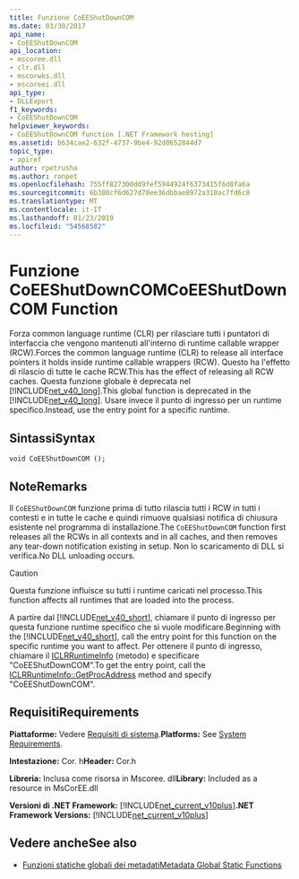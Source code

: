 ```yaml
---
title: Funzione CoEEShutDownCOM
ms.date: 03/30/2017
api_name:
- CoEEShutDownCOM
api_location:
- mscoree.dll
- clr.dll
- mscorwks.dll
- mscoreei.dll
api_type:
- DLLExport
f1_keywords:
- CoEEShutDownCOM
helpviewer_keywords:
- CoEEShutDownCOM function [.NET Framework hosting]
ms.assetid: b634cae2-632f-4737-9be4-92d0652844d7
topic_type:
- apiref
author: rpetrusha
ms.author: ronpet
ms.openlocfilehash: 755ff827300dd9fef5944924f6373415f6d8fa6a
ms.sourcegitcommit: 6b308cf6d627d78ee36dbbae8972a310ac7fd6c8
ms.translationtype: MT
ms.contentlocale: it-IT
ms.lasthandoff: 01/23/2019
ms.locfileid: "54568582"
---
```

# <a name="coeeshutdowncom-function"></a><span data-ttu-id="f1836-102">Funzione CoEEShutDownCOM</span><span class="sxs-lookup"><span data-stu-id="f1836-102">CoEEShutDownCOM Function</span></span>
<span data-ttu-id="f1836-103">Forza common language runtime (CLR) per rilasciare tutti i puntatori di interfaccia che vengono mantenuti all'interno di runtime callable wrapper (RCW).</span><span class="sxs-lookup"><span data-stu-id="f1836-103">Forces the common language runtime (CLR) to release all interface pointers it holds inside runtime callable wrappers (RCW).</span></span> <span data-ttu-id="f1836-104">Questo ha l'effetto di rilascio di tutte le cache RCW.</span><span class="sxs-lookup"><span data-stu-id="f1836-104">This has the effect of releasing all RCW caches.</span></span> <span data-ttu-id="f1836-105">Questa funzione globale è deprecata nel [!INCLUDE[net_v40_long](../../../../includes/net-v40-long-md.md)].</span><span class="sxs-lookup"><span data-stu-id="f1836-105">This global function is deprecated in the [!INCLUDE[net_v40_long](../../../../includes/net-v40-long-md.md)].</span></span> <span data-ttu-id="f1836-106">Usare invece il punto di ingresso per un runtime specifico.</span><span class="sxs-lookup"><span data-stu-id="f1836-106">Instead, use the entry point for a specific runtime.</span></span>  
  
## <a name="syntax"></a><span data-ttu-id="f1836-107">Sintassi</span><span class="sxs-lookup"><span data-stu-id="f1836-107">Syntax</span></span>  
  
```  
void CoEEShutDownCOM ();  
```  
  
## <a name="remarks"></a><span data-ttu-id="f1836-108">Note</span><span class="sxs-lookup"><span data-stu-id="f1836-108">Remarks</span></span>  
 <span data-ttu-id="f1836-109">Il `CoEEShutDownCOM` funzione prima di tutto rilascia tutti i RCW in tutti i contesti e in tutte le cache e quindi rimuove qualsiasi notifica di chiusura esistente nel programma di installazione.</span><span class="sxs-lookup"><span data-stu-id="f1836-109">The `CoEEShutDownCOM` function first releases all the RCWs in all contexts and in all caches, and then removes any tear-down notification existing in setup.</span></span> <span data-ttu-id="f1836-110">Non lo scaricamento di DLL si verifica.</span><span class="sxs-lookup"><span data-stu-id="f1836-110">No DLL unloading occurs.</span></span>  
  
> [!CAUTION]
>  <span data-ttu-id="f1836-111">Questa funzione influisce su tutti i runtime caricati nel processo.</span><span class="sxs-lookup"><span data-stu-id="f1836-111">This function affects all runtimes that are loaded into the process.</span></span>  
  
 <span data-ttu-id="f1836-112">A partire dal [!INCLUDE[net_v40_short](../../../../includes/net-v40-short-md.md)], chiamare il punto di ingresso per questa funzione runtime specifico che si vuole modificare.</span><span class="sxs-lookup"><span data-stu-id="f1836-112">Beginning with the [!INCLUDE[net_v40_short](../../../../includes/net-v40-short-md.md)], call the entry point for this function on the specific runtime you want to affect.</span></span> <span data-ttu-id="f1836-113">Per ottenere il punto di ingresso, chiamare il [ICLRRuntimeInfo](../../../../docs/framework/unmanaged-api/hosting/iclrruntimeinfo-getprocaddress-method.md) (metodo) e specificare "CoEEShutDownCOM".</span><span class="sxs-lookup"><span data-stu-id="f1836-113">To get the entry point, call the [ICLRRuntimeInfo::GetProcAddress](../../../../docs/framework/unmanaged-api/hosting/iclrruntimeinfo-getprocaddress-method.md) method and specify "CoEEShutDownCOM".</span></span>  
  
## <a name="requirements"></a><span data-ttu-id="f1836-114">Requisiti</span><span class="sxs-lookup"><span data-stu-id="f1836-114">Requirements</span></span>  
 <span data-ttu-id="f1836-115">**Piattaforme:** Vedere [Requisiti di sistema](../../../../docs/framework/get-started/system-requirements.md).</span><span class="sxs-lookup"><span data-stu-id="f1836-115">**Platforms:** See [System Requirements](../../../../docs/framework/get-started/system-requirements.md).</span></span>  
  
 <span data-ttu-id="f1836-116">**Intestazione:** Cor. h</span><span class="sxs-lookup"><span data-stu-id="f1836-116">**Header:** Cor.h</span></span>  
  
 <span data-ttu-id="f1836-117">**Libreria:** Inclusa come risorsa in Mscoree. dll</span><span class="sxs-lookup"><span data-stu-id="f1836-117">**Library:** Included as a resource in MsCorEE.dll</span></span>  
  
 <span data-ttu-id="f1836-118">**Versioni di .NET Framework:** [!INCLUDE[net_current_v10plus](../../../../includes/net-current-v10plus-md.md)]</span><span class="sxs-lookup"><span data-stu-id="f1836-118">**.NET Framework Versions:** [!INCLUDE[net_current_v10plus](../../../../includes/net-current-v10plus-md.md)]</span></span>  
  
## <a name="see-also"></a><span data-ttu-id="f1836-119">Vedere anche</span><span class="sxs-lookup"><span data-stu-id="f1836-119">See also</span></span>
- [<span data-ttu-id="f1836-120">Funzioni statiche globali dei metadati</span><span class="sxs-lookup"><span data-stu-id="f1836-120">Metadata Global Static Functions</span></span>](../../../../docs/framework/unmanaged-api/metadata/metadata-global-static-functions.md)
